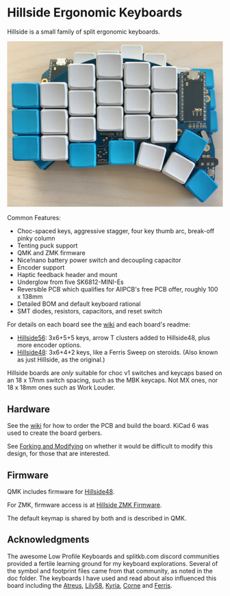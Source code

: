 # Hillside Ergonomic Keyboards

Hillside is a small family of split ergonomic keyboards.

![Hillside keyboard with nice!nano and switches](hillside48/doc/image/nice_pair_stacked.png "Keyboard with nice!nano and switches")

Common Features:
- Choc-spaced keys, aggressive stagger, four key thumb arc, break-off pinky column
- Tenting puck support
- QMK and ZMK firmware
- Nice!nano battery power switch and decoupling capacitor
- Encoder support
- Haptic feedback header and mount
- Underglow from five SK6812-MINI-Es
- Reversible PCB which qualifies for AllPCB's free PCB offer, roughly 100 x 138mm
- Detailed BOM and default keyboard rational
- SMT diodes, resistors, capacitors, and reset switch

For details on each board see the [wiki](https://github.com/mmccoyd/hillside/wiki) and each board's readme:
- [Hillside56](hillside56/README.md): 3x6+5+5 keys, arrow T clusters added to Hillside48, plus more encoder options.
- [Hillside48](hillside48/README.md): 3x6+4+2 keys, like a Ferris Sweep on steroids. (Also known as just Hillside, as the original.)

Hillside boards are _only_ suitable for choc v1 switches and keycaps based on an 18 x 17mm switch spacing, such as the MBK keycaps. Not MX ones, nor 18 x 18mm ones such as Work Louder.


## Hardware

See the [wiki](https://github.com/mmccoyd/hillside/wiki)
  for how to order the PCB and build the board.
KiCad 6 was used to create the board gerbers.

See [Forking and Modifying](https://github.com/mmccoyd/hillside/wiki/Forking%20and%20Modifying)
  on whether it would be difficult to modify this design, for those that are interested.

## Firmware

QMK includes firmware for [Hillside48](https://github.com/qmk/qmk_firmware/tree/master/keyboards/handwired/hillside).

For ZMK, firmware access is at [Hillside ZMK Firmware](https://github.com/mmccoyd/zmk-config).

The default keymap is shared by both and is described in QMK.

## Acknowledgments

The awesome Low Profile Keyboards and splitkb.com discord communities provided a fertile learning ground for my keyboard explorations.
Several of the symbol and footprint files came from that community, as noted in the doc folder.
The keyboards I have used and read about also influenced this board including the
  [Atreus](https://shop.keyboard.io/products/keyboardio-atreus),
  [Lily58](https://github.com/kata0510/Lily58),
  [Kyria](https://splitkb.com/collections/keyboard-kits/products/kyria-pcb-kit),
  [Corne](https://github.com/foostan/crkbd) and
  [Ferris](https://github.com/pierrechevalier83/ferris).
